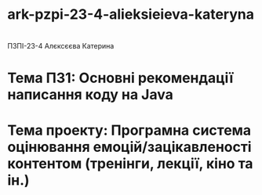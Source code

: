 # ark-pzpi-23-4-alieksieieva-kateryna
#

ПЗПІ-23-4
Алєксєєва Катерина

# Тема ПЗ1: Основні рекомендації написання коду на Java
# Тема проекту: Програмна система оцінювання емоцій/зацікавленості контентом (тренінги, лекції, кіно та ін.)
